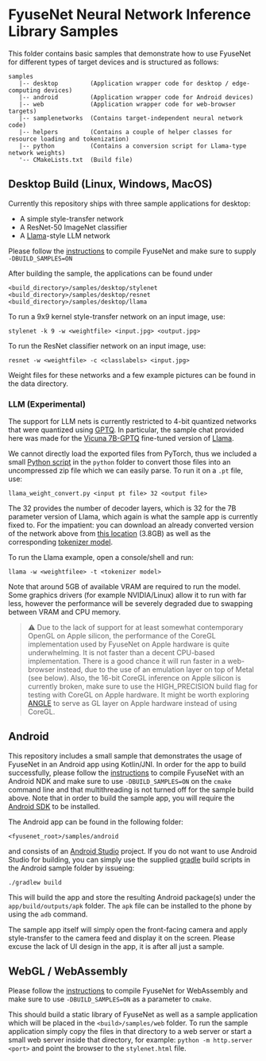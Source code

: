 # FyuseNet Neural Network Inference Library Samples

This folder contains basic samples that demonstrate how to use FyuseNet for different types of 
target devices and is structured as follows:

```
samples
   |-- desktop         (Application wrapper code for desktop / edge-computing devices)
   |-- android         (Application wrapper code for Android devices)
   |-- web             (Application wrapper code for web-browser targets)
   |-- samplenetworks  (Contains target-independent neural network code)
   |-- helpers         (Contains a couple of helper classes for resource loading and tokenization)
   |-- python          (Contains a conversion script for Llama-type network weights)
   '-- CMakeLists.txt  (Build file)
```
## Desktop Build (Linux, Windows, MacOS)
Currently this repository ships with three sample applications for desktop:
 - A simple style-transfer network
 - A ResNet-50 ImageNet classifier
 - A [Llama](https://ai.meta.com/blog/large-language-model-llama-meta-ai/)-style LLM network

Please follow the [instructions](../README.md#building) to compile FyuseNet and make sure to supply `-DBUILD_SAMPLES=ON` 

After building the sample, the applications can be found under
```
<build_directory>/samples/desktop/stylenet
<build_directory>/samples/desktop/resnet
<build_directory>/samples/desktop/llama
```
To run a 9x9 kernel style-transfer network on an input image, use:
```
stylenet -k 9 -w <weightfile> <input.jpg> <output.jpg>
```

To run the ResNet classifier network on an input image, use:
```
resnet -w <weightfile> -c <classlabels> <input.jpg>
```

Weight files for these networks and a few example pictures can be found in the data directory.


### LLM (Experimental)
The support for LLM nets is currently restricted to 4-bit quantized networks that were quantized using
[GPTQ](https://arxiv.org/abs/2210.17323). In particular, the sample chat provided here
was made for the [Vicuna 7B-GPTQ](https://huggingface.co/TheBloke/vicuna-7B-1.1-GPTQ)
fine-tuned version of [Llama](https://ai.meta.com/blog/large-language-model-llama-meta-ai/). 

We cannot directly load the exported files from PyTorch, thus we included a small [Python script](python/llama_weight_convert.py)
in the `python` folder to convert those files into an uncompressed zip file which we can easily parse.
To run it on a `.pt` file, use:

```
llama_weight_convert.py <input pt file> 32 <output file>
```
The 32 provides the number of decoder layers, which is 32 for the 7B parameter version of 
Llama, which again is what the sample app is currently fixed to.
For the impatient: you can download an already converted version of the network above from
[this location](https://tactilis.de/vicuna-7B-1.1-GPTQ.zip) (3.8GB) as well as the corresponding [tokenizer model](https://tactilis.de/tokenizer.model).

To run the Llama example, open a console/shell and run:
```
llama -w <weightfilee> -t <tokenizer model>
```

Note that around 5GB of available VRAM are required to run the model. Some graphics drivers (for example NVIDIA/Linux) allow it to run with far less,
however the performance will be severely degraded due to swapping between VRAM and CPU memory.

> :warning: Due to the lack of support for at least somewhat contemporary OpenGL on Apple silicon,
> the performance of the CoreGL implementation used by FyuseNet on Apple hardware is quite underwhelming. It is not
> faster than a decent CPU-based implementation. There is a good chance it will run faster in a web-browser 
> instead, due to the use of an emulation layer on top of Metal (see below). Also, the 16-bit CoreGL inference on Apple silicon is currently broken,
> make sure to use the HIGH_PRECISION build flag for testing with CoreGL on Apple hardware. It might be worth exploring 
> [ANGLE](https://github.com/google/angle) to serve as GL layer on Apple hardware instead of using CoreGL. 

## Android
This repository includes a small sample that demonstrates the usage of FyuseNet in an Android app using Kotlin/JNI. In order for the app to build successfully,
please follow the [instructions](../README.md#building) to compile FyuseNet with an Android NDK and make sure to use `-DBUILD_SAMPLES=ON` on the `cmake` command line and that multithreading is not turned off for the sample build above. Note 
that in order to build the sample app, you will require the [Android SDK](https://developer.android.com) to be installed.

The Android app can be found in the following folder:

```
<fyusenet_root>/samples/android
```

and consists of an [Android Studio](https://developer.android.com/studio) project. If you do not want to use Android Studio for building, you can simply use
the supplied [gradle](https://gradle.org) build scripts in the Android sample folder by issueing:
```
./gradlew build
```
This will build the app and store the resulting Android package(s) under the `app/build/outputs/apk` folder. The `apk` file can be installed to the
phone by using the `adb` command.

The sample app itself will simply open the front-facing camera and apply style-transfer to the camera feed and display it on the screen. Please
excuse the lack of UI design in the app, it is after all just a sample.


## WebGL / WebAssembly
Please follow the [instructions](../README.md#building) to compile FyuseNet for WebAssembly and make sure to use `-DBUILD_SAMPLES=ON` as a parameter to `cmake`.

This should build a static library of FyuseNet as well as a sample application which will be placed in the `<build>/samples/web` 
folder. To run the sample application simply copy the files in that directory to a web server or start a small web server inside
that directory, for example: `python -m http.server <port>` and point the browser to the `stylenet.html` file.

